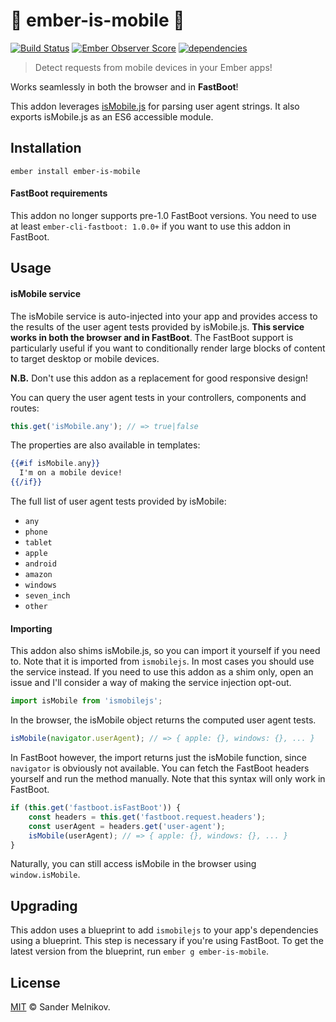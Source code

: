 # 🐹 ember-is-mobile 📱
[![Build Status](https://travis-ci.org/sandydoo/ember-is-mobile.svg?branch=master)](https://travis-ci.org/sandydoo/ember-is-mobile)
[![Ember Observer Score](http://emberobserver.com/badges/ember-is-mobile.svg)](http://emberobserver.com/addons/ember-is-mobile)
[![dependencies](https://david-dm.org/sandydoo/ember-is-mobile.svg)](https://david-dm.org/sandydoo/ember-is-mobile)

> Detect requests from mobile devices in your Ember apps!

Works seamlessly in both the browser and in **FastBoot**!

This addon leverages [isMobile.js](https://github.com/kaimallea/isMobile) for parsing user agent strings. It also exports isMobile.js as an ES6 accessible module.

## Installation

`ember install ember-is-mobile`

#### FastBoot requirements

This addon no longer supports pre-1.0 FastBoot versions. You need to use at least `ember-cli-fastboot: 1.0.0+` if you want to use this addon in FastBoot.

## Usage

#### isMobile service

The isMobile service is auto-injected into your app and provides access to the results of the user agent tests provided by isMobile.js. **This service works in both the browser and in FastBoot**. The FastBoot support is particularly useful if you want to conditionally render large blocks of content to target desktop or mobile devices.

**N.B.** Don't use this addon as a replacement for good responsive design!

You can query the user agent tests in your controllers, components and routes:

```js
this.get('isMobile.any'); // => true|false
```

The properties are also available in templates:

```handlebars
{{#if isMobile.any}}
  I'm on a mobile device!
{{/if}}
```

The full list of user agent tests provided by isMobile:

* `any`
* `phone`
* `tablet`
* `apple`
* `android`
* `amazon`
* `windows`
* `seven_inch`
* `other`

#### Importing

This addon also shims isMobile.js, so you can import it yourself if you need to. Note that it is imported from `ismobilejs`.
In most cases you should use the service instead. If you need to use this addon as a shim only, open an issue and I'll consider a way of making the service injection opt-out.

```js
import isMobile from 'ismobilejs';
```

In the browser, the isMobile object returns the computed user agent tests.

```js
isMobile(navigator.userAgent); // => { apple: {}, windows: {}, ... }
```

In FastBoot however, the import returns just the isMobile function, since `navigator` is obviously not available. You can fetch the FastBoot headers yourself and run the method manually. Note that this syntax will only work in FastBoot.

```js
if (this.get('fastboot.isFastBoot')) {
    const headers = this.get('fastboot.request.headers');
    const userAgent = headers.get('user-agent');
    isMobile(userAgent); // => { apple: {}, windows: {}, ... }
}
```

Naturally, you can still access isMobile in the browser using `window.isMobile`.

## Upgrading

This addon uses a blueprint to add `ismobilejs` to your app's dependencies using a blueprint. This step is necessary if you're using FastBoot. To get the latest version from the blueprint, run `ember g ember-is-mobile`.

## License

[MIT](https://github.com/sandydoo/ember-is-mobile/blob/master/LICENSE.md) © Sander Melnikov.
